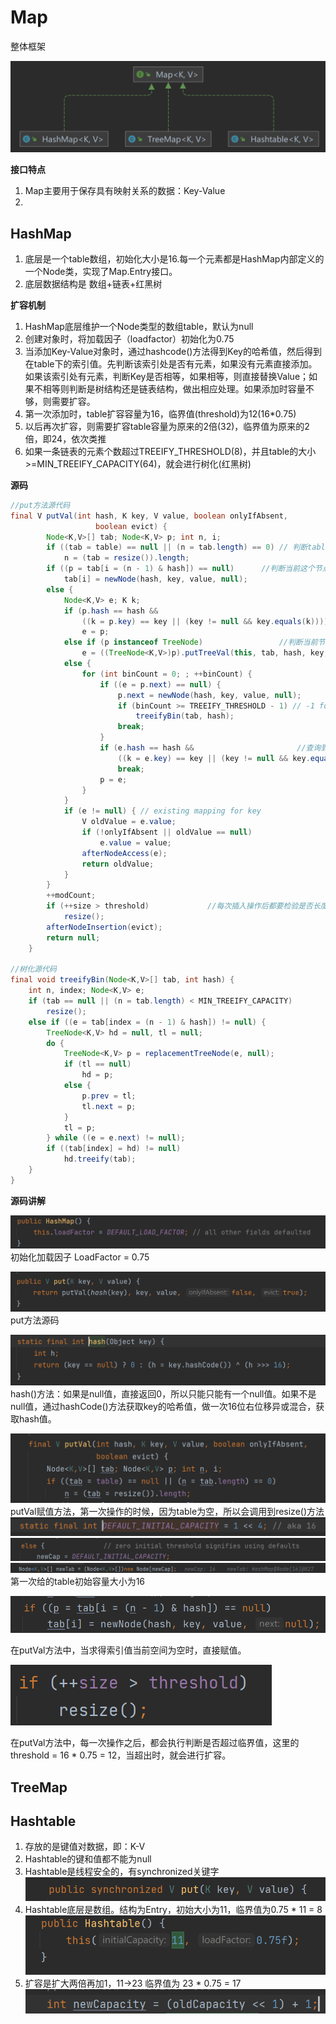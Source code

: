 # Map

整体框架

![img](../photos/Map框架图.png)

**接口特点**

1. Map主要用于保存具有映射关系的数据：Key-Value
2.

## HashMap

1. 底层是一个table数组，初始化大小是16.每一个元素都是HashMap内部定义的一个Node类，实现了Map.Entry接口。
2. 底层数据结构是 数组+链表+红黑树

**扩容机制**

1. HashMap底层维护一个Node类型的数组table，默认为null
2. 创建对象时，将加载因子（loadfactor）初始化为0.75
3. 当添加Key-Value对象时，通过hashcode()方法得到Key的哈希值，然后得到在table下的索引值。先判断该索引处是否有元素，如果没有元素直接添加。如果该索引处有元素，判断Key是否相等，如果相等，则直接替换Value；如果不相等则判断是树结构还是链表结构，做出相应处理。如果添加时容量不够，则需要扩容。
4. 第一次添加时，table扩容容量为16，临界值(threshold)为12(16*0.75)
5. 以后再次扩容，则需要扩容table容量为原来的2倍(32)，临界值为原来的2倍，即24，依次类推
6. 如果一条链表的元素个数超过TREEIFY_THRESHOLD(8)，并且table的大小>=MIN_TREEIFY_CAPACITY(64)，就会进行树化(红黑树)

**源码**

```java
//put方法源代码
final V putVal(int hash, K key, V value, boolean onlyIfAbsent,
                   boolean evict) {
        Node<K,V>[] tab; Node<K,V> p; int n, i;
        if ((tab = table) == null || (n = tab.length) == 0) // 判断table是否为空，为空的话就进行创建，第一次大小为16
            n = (tab = resize()).length;
        if ((p = tab[i = (n - 1) & hash]) == null)		//判断当前这个节点是否为空，如果为空，就直接插入
            tab[i] = newNode(hash, key, value, null);
        else {
            Node<K,V> e; K k;
            if (p.hash == hash &&
                ((k = p.key) == key || (key != null && key.equals(k))))		//判断当前节点的是否key相等，如果是的话，那么直接将value覆盖
                e = p;
            else if (p instanceof TreeNode)					//判断当前节点是否红黑树结构，是的话，就按照树的操作方法处理
                e = ((TreeNode<K,V>)p).putTreeVal(this, tab, hash, key, value);
            else {
                for (int binCount = 0; ; ++binCount) {					//认为当前是一个链表结构，遍历链表，查询是否有相同key的节点
                    if ((e = p.next) == null) {
                        p.next = newNode(hash, key, value, null);
                        if (binCount >= TREEIFY_THRESHOLD - 1) // -1 for 1st
                            treeifyBin(tab, hash);
                        break;
                    }
                    if (e.hash == hash &&						//查询到有相同key的节点，break然后替换
                        ((k = e.key) == key || (key != null && key.equals(k))))
                        break;
                    p = e;
                }
            }
            if (e != null) { // existing mapping for key
                V oldValue = e.value;
                if (!onlyIfAbsent || oldValue == null)
                    e.value = value;
                afterNodeAccess(e);
                return oldValue;
            }
        }
        ++modCount;
        if (++size > threshold)				//每次插入操作后都要检验是否长度超过了最大限制，是的话，就要扩容。
            resize();
        afterNodeInsertion(evict);
        return null;
    }

//树化源代码
final void treeifyBin(Node<K,V>[] tab, int hash) {
    int n, index; Node<K,V> e;
    if (tab == null || (n = tab.length) < MIN_TREEIFY_CAPACITY)
        resize();
    else if ((e = tab[index = (n - 1) & hash]) != null) {
        TreeNode<K,V> hd = null, tl = null;
        do {
            TreeNode<K,V> p = replacementTreeNode(e, null);
            if (tl == null)
                hd = p;
            else {
                p.prev = tl;
                tl.next = p;
            }
            tl = p;
        } while ((e = e.next) != null);
        if ((tab[index] = hd) != null)
            hd.treeify(tab);
    }
}

```

**源码讲解**

![](image/JAVA集合_Map/1637226180939.png)
初始化加载因子 LoadFactor = 0.75

![](image/JAVA集合_Map/1637226249082.png)
put方法源码

![](image/JAVA集合_Map/1637226263558.png)
hash()方法：如果是null值，直接返回0，所以只能只能有一个null值。如果不是null值，通过hashCode()方法获取key的哈希值，做一次16位右位移异或混合，获取hash值。

![](image/JAVA集合_Map/1637226364160.png)
putVal赋值方法，第一次操作的时候，因为table为空，所以会调用到resize()方法
![](image/JAVA集合_Map/1637226476260.png)
![](image/JAVA集合_Map/1637226519414.png)
![](image/JAVA集合_Map/1637226574624.png)
第一次给的table初始容量大小为16

![](image/JAVA集合_Map/1637484618290.png)

在putVal方法中，当求得索引值当前空间为空时，直接赋值。

![](image/JAVA集合_Map/1637484701959.png)

在putVal方法中，每一次操作之后，都会执行判断是否超过临界值，这里的threshold = 16 * 0.75 = 12，当超出时，就会进行扩容。

## TreeMap

## Hashtable

1. 存放的是键值对数据，即：K-V
2. Hashtable的键和值都不能为null
3. Hashtable是线程安全的，有synchronized关键字
![](image/JAVA集合_Map/1637559732394.png)
4. Hashtable底层是数组。结构为Entry，初始大小为11，临界值为0.75 * 11 = 8
![](image/JAVA集合_Map/1637559939904.png)
5. 扩容是扩大两倍再加1，11->23 临界值为 23 * 0.75 = 17
![](image/JAVA集合_Map/1637560445660.png)